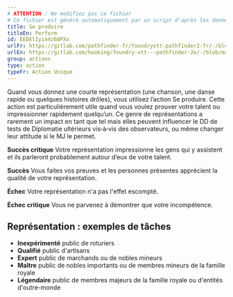```yaml
---
# ATTENTION : Ne modifiez pas ce fichier
# Ce fichier est généré automatiquement par un script d'après les données du module Foundry VTT officiel et de sa traduction
title: Se produire
titleEn: Perform
id: EEDElIyin4z60PXx
urlFr: https://gitlab.com/pathfinder-fr/foundryvtt-pathfinder2-fr/-/blob/master/data/classes/EEDElIyin4z60PXx.htm
urlEn: https://gitlab.com/hooking/foundry-vtt---pathfinder-2e/-/blob/master/packs/data/classes.db/perform.json
group: actions
type: action
typeFr: Action Unique
---
```

Quand vous donnez une courte représentation (une chanson, une danse rapide ou quelques histoires drôles), vous utilisez l’action Se produire. Cette action est particulièrement utile quand vous voulez prouver votre talent ou impressionner rapidement quelqu’un. Ce genre de représentations a rarement un impact en tant que tel mais elles peuvent influencer le DD de tests de Diplomatie ultérieurs vis‑à‑vis des observateurs, ou même changer leur attitude si le MJ le permet.  


**Succès critique** Votre représentation impressionne les gens qui y assistent et ils parleront probablement autour d’eux de votre talent.

**Succès** Vous faites vos preuves et les personnes présentes apprécient la qualité de votre représentation.

**Échec** Votre représentation n'a pas l'effet escompté.

**Échec critique** Vous ne parvenez à démontrer que votre incompétence.

## Représentation : exemples de tâches


- **Inexpérimenté** public de roturiers
- **Qualifié** public d'artisans
- **Expert** public de marchands ou de nobles mineurs
- **Maître** public de nobles importants ou de membres mineurs de la famille royale
- **Légendaire** public de membres majeurs de la famille royale ou d'entités d'outre-monde


